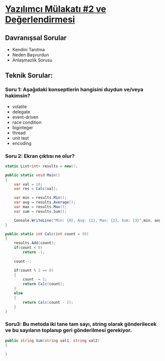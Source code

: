 # [Yazılımcı Mülakatı #2 ve Değerlendirmesi](https://www.youtube.com/watch?v=7gDlAVWY3Lo&list=PLRp4oRsit1bz6myZyqonUrnA6mUGJ-kI6&index=2)

## Davranışsal Sorular

- Kendini Tanıtma
- Neden Başvurdun
- Anlaşmazlık Sorusu


## Teknik Sorular:

### Soru 1: Aşağıdaki konseptlerin hangisini duydun ve/veya hakimsin?

- volatile
- delegate
- event-driven
- race condition
- biginteger
- thread
- unit test
- encoding

### Soru 2: Ekran çıktısı ne olur?

```csharp
static List<int> results = new();

public static void Main()
{
    var val = 10;
    var res = Calc(val);

    var min = results.Min();
    var avg = results.Average();
    var max = results.Max();
    var sum = results.Sum();

    Console.WriteLine("Min: {0}, Avg: {1}, Max: {2}, Sum: {3}",min, avg, max, sum);
}

public static int Calc(int count = 50)
{
    results.Add(count);
    if(count < 0)
        return -1;
    
    count--;

    if(count % 2 == 0)
    {
        count -= 2;
        return Calc(count);
    }
    else
    {
        return Calc(count - 2);
    }
}
```

### Soru3: Bu metoda iki tane tam sayı, string olarak gönderilecek ve bu sayıların toplanıp geri gönderilmesi gerekiyor.

```csharp
public string Sum(string val1, string val2)
{

}
```